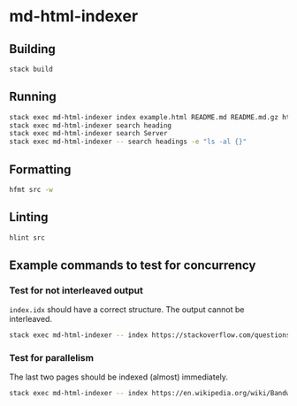 # md-html-indexer

## Building

```bash
stack build
```

## Running

```bash
stack exec md-html-indexer index example.html README.md README.md.gz http://w3schools.com
stack exec md-html-indexer search heading
stack exec md-html-indexer search Server
stack exec md-html-indexer -- search headings -e "ls -al {}"
```

## Formatting

```bash
hfmt src -w
```

## Linting

```bash
hlint src
```

## Example commands to test for concurrency

### Test for not interleaved output

`index.idx` should have a correct structure. The output cannot be interleaved.

```bash
stack exec md-html-indexer -- index https://stackoverflow.com/questions/857653/get-a-list-of-urls-from-a-site http://hackage.haskell.org/package/base-4.11.1.0/docs/System-IO-Unsafe.html https://hackage.haskell.org/package/base-4.9.1.0/docs/Control-Concurrent-MVar.html http://hackage.haskell.org/package/base-4.11.1.0/docs/Control-Concurrent.html http://hackage.haskell.org/package/parallel-3.1.0.1/docs/Control-Parallel-Strategies.html http://hackage.haskell.org/package/deepseq-1.4.3.0/docs/Control-DeepSeq.html#v:force http://book.realworldhaskell.org/read/concurrent-and-multicore-programming.html http://hackage.haskell.org/package/stm-conduit-4.0.0/docs/Data-Conduit-Async.html https://docs.expo.io/versions/latest/guides/push-notifications https://facebook.github.io/react-native/docs/asyncstorage.html#getitem https://www.abeautifulsite.net/downloading-a-list-of-urls-automatically https://developers.google.com/search/docs/guides/create-URLs https://developers.google.com/search/docs/guides/enhance-site https://en.wikipedia.org/wiki/Bandwidth_throttling
```

### Test for parallelism

The last two pages should be indexed (almost) immediately.

```bash
stack exec md-html-indexer -- index https://en.wikipedia.org/wiki/Bandwidth_throttling https://httpstat.us/200?sleep=10000  https://developers.google.com/search/docs/guides/enhance-site https://httpstat.us/200?sleep=1000
```
